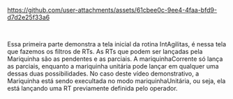 

https://github.com/user-attachments/assets/61cbee0c-9ee4-4faa-bfd9-d7d2e25f33a6

<br/>

Essa primeira parte demonstra a tela inicial da rotina IntAgilitas, é nessa tela que fazemos os filtros de RTs. As RTs que podem ser lançadas pela
Mariquinha são as pendentes e as parciais. A mariquinhaCorrente só lança as parciais, enquanto a mariquinha unitária pode lançar em qualquer uma dessas 
duas possibilidades. No caso deste vídeo demonstrativo, a Mariquinha está sendo execultada no modo mariquinhaUnitária, ou seja, ela está lançando uma RT 
previamente definida pelo operador.

